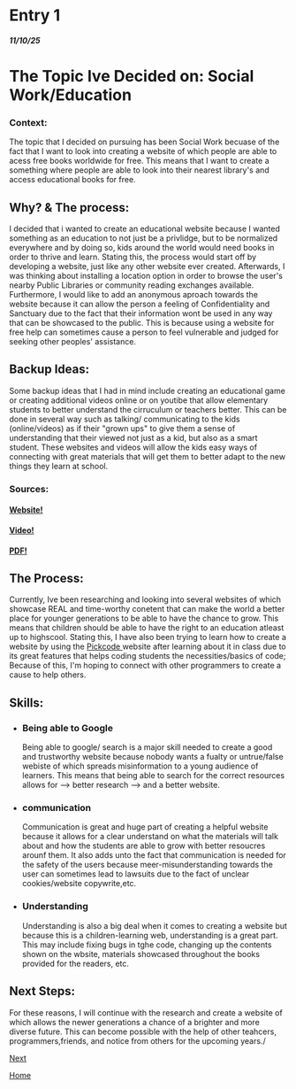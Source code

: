 # Entry 1
##### 11/10/25

<h1>The Topic Ive Decided on: Social Work/Education</h1>

<h3>Context:</h3>
<p>The topic that I decided on pursuing has been Social Work becuase of the fact that I want to look into creating a website of which people are able to acess free books worldwide for free. This means that I want to create a something where people are able to look into their nearest library's and access educational books for free. </p>

<h2>Why? & The process:</h2>
<p></p>I decided that i wanted to create an educational website because I wanted something as an education to not just be a privlidge, but to be normalized everywhere and by doing so, kids around the world would need books in order to thrive and learn. Stating this, the process would start off by developing a website, just like any other website ever created. Afterwards, I was thinking about installing a location option in order to browse the user's nearby Public Libraries or community reading exchanges available. Furthermore, I would like to add an anonymous aproach towards the website because it can allow the person a feeling of Confidentiality and Sanctuary due to the fact that their information wont be used in any way that can be showcased to the public. This is because using a website for free help can sometimes cause a person to feel vulnerable and judged for seeking other peoples' assistance.</p>

<h2>Backup Ideas:</h2>
<p>Some backup ideas that I had in mind include creating an educational game or creating additional videos online or on youtibe that allow elementary students to better understand the cirruculum or teachers better. This can be done in several way such as talking/ communicating to the kids (online/videos) as if their "grown ups" to give them a sense of understanding that their viewed not just as a kid, but also as a smart student. These websites and videos will allow the kids easy ways of connecting with great materials that will get them to better adapt to the new things they learn at school. </p>

<h3>Sources:</h3>
<h4><a href="https://mmwelches.crsd.org/teachers/gradesspecialists/second-grade/mrs-remmey/free-reading-websites" target="blank">Website!</a></a></h4>
<h4><a href="https://www.youtube.com/watch?v=rW2r5uStgG0" target="blank"> Video!</a></a></h4>
<h4><a href="https://atinternetmodules.org/storage/ocali-ims-sites/ocali-ims-atim/documents/OnlineBookResources.pdf" target="_black">PDF!</a></a></h4>

<h2>The Process:</h2>
<p>Currently, Ive been researching and looking into several websites of which showcase REAL and time-worthy conetent that can make the world a better place for younger generations to be able to have the chance to grow. This means that children should be able to have the right to an education atleast up to highscool. Stating this, I have also been trying to learn how to create a website by using the <a href="https://pickcode.io/"> Pickcode </a>  website after learning about it in class due to its great features that helps coding students the necessities/basics of code; Because of this, I'm hoping to connect with other programmers to create a cause to help others.</p>

<h2>Skills:</h2>
<ul>
<li><h3>Being able to Google</h3>
<p>Being able to google/ search is a major skill needed to create a good and trustworthy website because nobody wants a fualty or untrue/false webiste of which spreads misinformation to a young audience of learners. This means that being able to search for the correct resources allows for --> better research --> and a better website.</p></li>

<li><h3>communication</h3>
<p>Communication is great and huge part of creating a helpful website because it allows for a clear understand on what the materials will talk about and how the students are able to grow with better resoucres arounf them. It also adds unto the fact that communication is needed for the safety of the users because meer-misunderstanding towards the user can sometimes lead to lawsuits due to the fact of unclear cookies/website copywrite,etc.</p></li>

<li><h3>Understanding</h3>
<p>Understanding is also a big deal when it comes to creating a website but because this is a children-learning web, understanding is a great part. This may include fixing bugs in tghe code, changing up the contents shown on the wbsite, materials showcased throughout the books provided for the readers, etc.</p></li>
</ul>

<h2>Next Steps:</h2>
<p>For these reasons, I will continue with the research and create a website of which allows the newer generations a chance of a brighter and more diverse future. This can become possible with the help of other teahcers, programmers,friends, and notice from others for the upcoming years./</p>


[Next](entry02.md)

[Home](../README.md)
